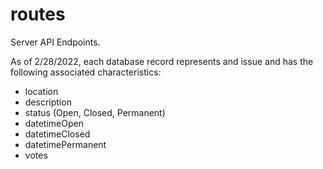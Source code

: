 # routes

Server API Endpoints.

As of 2/28/2022, each database record represents and issue and has the following associated characteristics:
- location
- description
- status (Open, Closed, Permanent)
- datetimeOpen
- datetimeClosed
- datetimePermanent
- votes
